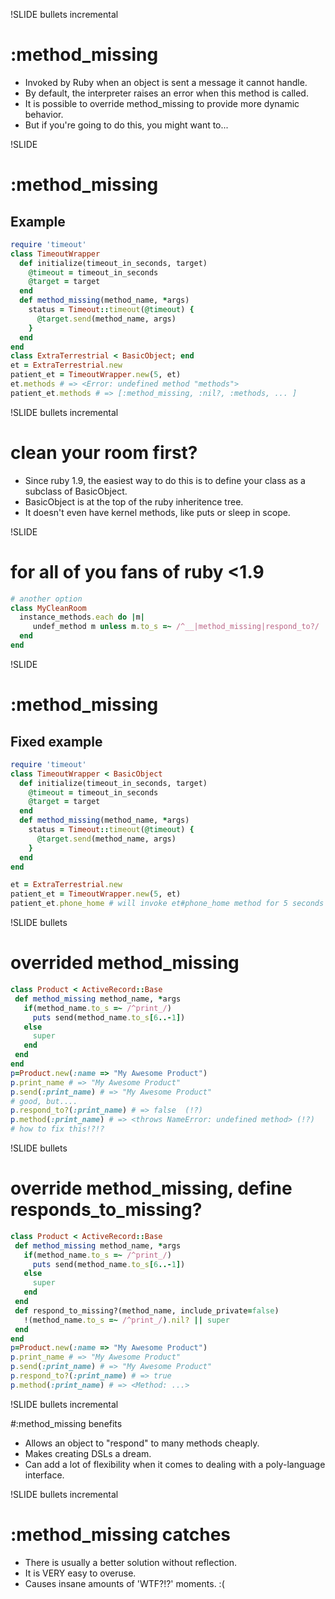 !SLIDE bullets incremental

# :method_missing

- Invoked by Ruby when an object is sent a message it cannot handle.
- By default, the interpreter raises an error when this method is called.
- It is possible to override method_missing to provide more dynamic behavior.
- But if you're going to do this, you might want to...


!SLIDE

# :method_missing

## Example

```ruby
require 'timeout'
class TimeoutWrapper
  def initialize(timeout_in_seconds, target)
    @timeout = timeout_in_seconds
    @target = target
  end
  def method_missing(method_name, *args)
    status = Timeout::timeout(@timeout) {
      @target.send(method_name, args)
    }
  end
end
class ExtraTerrestrial < BasicObject; end
et = ExtraTerrestrial.new
patient_et = TimeoutWrapper.new(5, et)
et.methods # => <Error: undefined method "methods">
patient_et.methods # => [:method_missing, :nil?, :methods, ... ]
```
!SLIDE bullets incremental

# clean your room first?

- Since ruby 1.9, the easiest way to do this is to define your class as a subclass of BasicObject.
- BasicObject is at the top of the ruby inheritence tree.
- It doesn't even have kernel methods, like puts or sleep in scope.

!SLIDE

# for all of you fans of ruby <1.9

```ruby
# another option
class MyCleanRoom
  instance_methods.each do |m|
     undef_method m unless m.to_s =~ /^__|method_missing|respond_to?/
  end
end
```


!SLIDE

# :method_missing

## Fixed example

```ruby
require 'timeout'
class TimeoutWrapper < BasicObject
  def initialize(timeout_in_seconds, target)
    @timeout = timeout_in_seconds
    @target = target
  end
  def method_missing(method_name, *args)
    status = Timeout::timeout(@timeout) {
      @target.send(method_name, args)
    }
  end
end

et = ExtraTerrestrial.new
patient_et = TimeoutWrapper.new(5, et)
patient_et.phone_home # will invoke et#phone_home method for 5 seconds
```

!SLIDE bullets

# overrided method_missing
```ruby
class Product < ActiveRecord::Base
 def method_missing method_name, *args
   if(method_name.to_s =~ /^print_/)
     puts send(method_name.to_s[6..-1])
   else
     super
   end
 end
end
p=Product.new(:name => "My Awesome Product")
p.print_name # => "My Awesome Product"
p.send(:print_name) # => "My Awesome Product"
# good, but....
p.respond_to?(:print_name) # => false  (!?)
p.method(:print_name) # => <throws NameError: undefined method> (!?)
# how to fix this!?!?
```
!SLIDE bullets

# override method_missing, define responds_to_missing?
```ruby
class Product < ActiveRecord::Base
 def method_missing method_name, *args
   if(method_name.to_s =~ /^print_/)
     puts send(method_name.to_s[6..-1])
   else
     super
   end
 end
 def respond_to_missing?(method_name, include_private=false)
   !(method_name.to_s =~ /^print_/).nil? || super
 end
end
p=Product.new(:name => "My Awesome Product")
p.print_name # => "My Awesome Product"
p.send(:print_name) # => "My Awesome Product"
p.respond_to?(:print_name) # => true
p.method(:print_name) # => <Method: ...>
```

!SLIDE bullets incremental

#:method_missing benefits

- Allows an object to "respond" to many methods cheaply.
- Makes creating DSLs a dream.
- Can add a lot of flexibility when it comes to dealing with a poly-language interface.

!SLIDE bullets incremental

# :method_missing catches

- There is usually a better solution without reflection.
- It is VERY easy to overuse.
- Causes insane amounts of 'WTF?!?' moments.  :(


